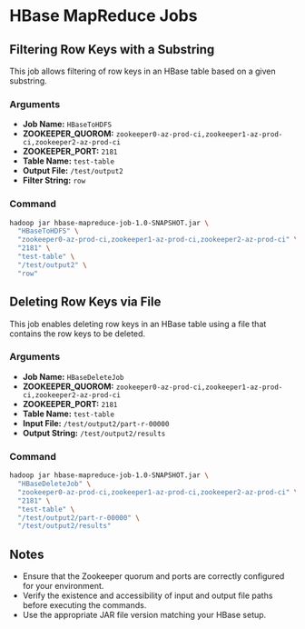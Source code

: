 # HBase MapReduce Jobs

## Filtering Row Keys with a Substring
This job allows filtering of row keys in an HBase table based on a given substring.

### Arguments
- **Job Name:** `HBaseToHDFS`
- **ZOOKEEPER_QUOROM:** `zookeeper0-az-prod-ci,zookeeper1-az-prod-ci,zookeeper2-az-prod-ci`
- **ZOOKEEPER_PORT:** `2181`
- **Table Name:** `test-table`
- **Output File:** `/test/output2`
- **Filter String:** `row`

### Command
```bash
hadoop jar hbase-mapreduce-job-1.0-SNAPSHOT.jar \
  "HBaseToHDFS" \
  "zookeeper0-az-prod-ci,zookeeper1-az-prod-ci,zookeeper2-az-prod-ci" \
  "2181" \
  "test-table" \
  "/test/output2" \
  "row"
```

## Deleting Row Keys via File
This job enables deleting row keys in an HBase table using a file that contains the row keys to be deleted.

### Arguments
- **Job Name:** `HBaseDeleteJob`
- **ZOOKEEPER_QUOROM:** `zookeeper0-az-prod-ci,zookeeper1-az-prod-ci,zookeeper2-az-prod-ci`
- **ZOOKEEPER_PORT:** `2181`
- **Table Name:** `test-table`
- **Input File:** `/test/output2/part-r-00000`
- **Output String:** `/test/output2/results`

### Command
```bash
hadoop jar hbase-mapreduce-job-1.0-SNAPSHOT.jar \
  "HBaseDeleteJob" \
  "zookeeper0-az-prod-ci,zookeeper1-az-prod-ci,zookeeper2-az-prod-ci" \
  "2181" \
  "test-table" \
  "/test/output2/part-r-00000" \
  "/test/output2/results"
```

## Notes
- Ensure that the Zookeeper quorum and ports are correctly configured for your environment.
- Verify the existence and accessibility of input and output file paths before executing the commands.
- Use the appropriate JAR file version matching your HBase setup.
